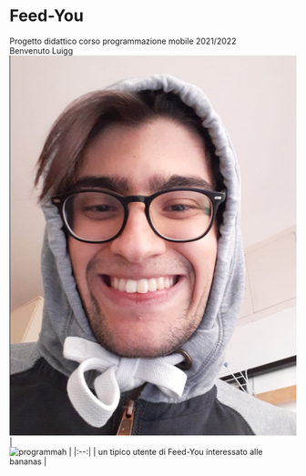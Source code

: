 # Feed-You
Progetto didattico corso programmazione mobile 2021/2022
<br/> Benvenuto Luigg
<br/> ![socio](luigi_rafele.png)
| <br/> ![programmah](monke_app_dev.gif) |
|:--:|
| un tipico utente di Feed-You interessato alle bananas |
